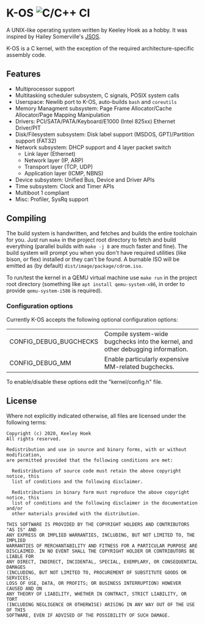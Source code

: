 # K-OS ![C/C++ CI](https://github.com/khoek/k-os/workflows/C/C++%20CI/badge.svg)

A UNIX-like operating system written by Keeley Hoek as a hobby. It was inspired by Hailey Somerville's [JSOS](https://github.com/charliesome/JSOS).

K-OS is a C kernel, with the exception of the required architecture-specific assembly code.

## Features

* Multiprocessor support
* Multitasking scheduler subsystem, C signals, POSIX system calls
* Userspace: Newlib port to K-OS, auto-builds `bash` and `coreutils`
* Memory Managment subsystem: Page Frame Allocator/Cache Allocator/Page Mapping Manipulation
* Drivers: PCI/SATA/PATA/Keyboard/E1000 (Intel 825xx) Ethernet Driver/PIT
* Disk/Filesystem subsystem: Disk label support (MSDOS, GPT)/Partition support (FAT32)
* Network subsystem: DHCP support and 4 layer packet switch
     * Link layer (Ethernet)
     * Network layer (IP, ARP)
     * Transport layer (TCP, UDP)
     * Application layer (ICMP, NBNS)
* Device subsystem: Unified Bus, Device and Driver APIs
* Time subsystem: Clock and Timer APIs
* Multiboot 1 compliant
* Misc: Profiler, SysRq support

## Compiling

The build system is handwritten, and fetches and builds the entire toolchain for you. Just run `make` in the project root directory to fetch and build everything (parallel builds with `make -j 8` are much faster and fine). The build system will prompt you when you don't have required utilities (like bison, or flex) installed or they can't be found. A burnable ISO will be emitted as (by default) `dist/image/package/cdrom.iso`.

To run/test the kernel in a QEMU virtual machine use `make run` in the project root directory (something like `apt install qemu-system-x86`, in order to provide `qemu-system-i586` is required).

### Configuration options
Currently K-OS accepts the following optional configuration options:

<table>
    <tr>
        <td>CONFIG_DEBUG_BUGCHECKS</td>
        <td>Compile system-wide bugchecks into the kernel, and other debugging information.</td>
    </tr>
    <tr>
        <td>CONFIG_DEBUG_MM</td>
        <td>Enable particularly expensive MM-related bugchecks.</td>
    </tr>
</table>

To enable/disable these options edit the "kernel/config.h" file.

## License

Where not explicitly indicated otherwise, all files are licensed under the following terms:

    Copyright (c) 2020, Keeley Hoek
    All rights reserved.

    Redistribution and use in source and binary forms, with or without modification,
    are permitted provided that the following conditions are met:

      Redistributions of source code must retain the above copyright notice, this
      list of conditions and the following disclaimer.

      Redistributions in binary form must reproduce the above copyright notice, this
      list of conditions and the following disclaimer in the documentation and/or
      other materials provided with the distribution.

    THIS SOFTWARE IS PROVIDED BY THE COPYRIGHT HOLDERS AND CONTRIBUTORS "AS IS" AND
    ANY EXPRESS OR IMPLIED WARRANTIES, INCLUDING, BUT NOT LIMITED TO, THE IMPLIED
    WARRANTIES OF MERCHANTABILITY AND FITNESS FOR A PARTICULAR PURPOSE ARE
    DISCLAIMED. IN NO EVENT SHALL THE COPYRIGHT HOLDER OR CONTRIBUTORS BE LIABLE FOR
    ANY DIRECT, INDIRECT, INCIDENTAL, SPECIAL, EXEMPLARY, OR CONSEQUENTIAL DAMAGES
    (INCLUDING, BUT NOT LIMITED TO, PROCUREMENT OF SUBSTITUTE GOODS OR SERVICES;
    LOSS OF USE, DATA, OR PROFITS; OR BUSINESS INTERRUPTION) HOWEVER CAUSED AND ON
    ANY THEORY OF LIABILITY, WHETHER IN CONTRACT, STRICT LIABILITY, OR TORT
    (INCLUDING NEGLIGENCE OR OTHERWISE) ARISING IN ANY WAY OUT OF THE USE OF THIS
    SOFTWARE, EVEN IF ADVISED OF THE POSSIBILITY OF SUCH DAMAGE.
